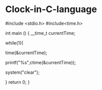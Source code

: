 # Clock-in-C-language


#include <stdio.h>
#include<time.h>

int main () {
__time_t currentTime;



while(1){

time(&currentTime);

printf("%s",ctime(&currentTime));

system("clear");

}
    return 0;
}

